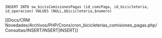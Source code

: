 `INSERT INTO sw_bicisComisionesPagas (id_comiPaga, id_bicicleteria, id_operacion) VALUES (NULL,$bicicleteria,$numero)`

[[Docs/CRM Novedades/Archivos/PHP/Crons/cron_bicicleterias_comisiones_pagas.php/Consultas/INSERT/INSERT|INSERT]]